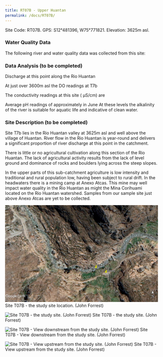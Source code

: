 ```yaml
---
title: RT07B - Upper Huantan
permalink: /docs/RT07B/
---
```



Site Code: RT07B.  GPS: S12°481396, W75°771821. Elevation:
3625m asl.


### Water Quality Data

The following river and water quality data was collected from this site:




### Data Analysis  (to be completed)
Discharge at this point along the Rio Huantan

At just over 3600m asl the DO readings at T7b 

The conductivity readings at this site ( µS/cm) are    

Average pH readings of approximately  in June
At these levels the alkalinity of the river is suitable for aquatic life and indicative of clean water.


### Site Description (to be completed)
Site T7b lies in the Rio Huantan valley at 3625m asl and well above the village of Huantan. 
River flow in the Rio Huantan is year-round and delivers a significant proportion of river discharge at this point in the catchment. 

There is little or no agricultural cultivation along this section of the Rio Huantan. 
The lack of agricultural activity results from the lack of level ground and dominance of rocks and boulders lying across the steep slopes. 

In the upper parts of this sub-catchment agriculture is low intensity and traditional and rural population low, having been subject to rural drift. In the headwaters there is a mining camp at Anexo Atcas. This mine may well impact water quality in the Rio Huantan as might the Mina Corihuami located on the Rio Huantan watershed. Samples from our sample site just above Anexo Atcas are yet to be collected.



![Site T07B - the study site location. (John Forrest)](/assets/SiteDescriptions/T7/RT07BMiddleHuantan.jpg)
Site T07B - the study site location. (John Forrest)


![Site T07B - the study site. (John Forrest)](/assets/SiteDescriptions/T7/T7BStudysite.JPG)
Site T07B - the study site. (John Forrest)


![Site T07B - View downstream from the study site. (John Forrest)](/assets/SiteDescriptions/T7/T7BViewdownstream.JPG)
Site T07B - View downstream from the study site. (John Forrest)


![Site T07B - View upstream from the study site. (John Forrest)](/assets/SiteDescriptions/T7/T7BViewupstream.JPG)
Site T07B - View upstream from the study site. (John Forrest)


